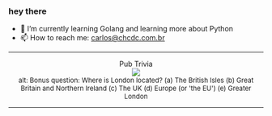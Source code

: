### hey there 

- :seedling: I’m currently learning Golang and learning more about Python
- :mailbox: How to reach me: carlos@chcdc.com.br


---


<!-- xkcd -->
<p align="center">Pub Trivia</br><img src=https://imgs.xkcd.com/comics/pub_trivia.png></br><font size =2>alt: Bonus question: Where is London located? (a) The British Isles (b) Great Britain and Northern Ireland (c) The UK (d) Europe (or 'the EU') (e) Greater London</br></font></p></table></p> 


<!-- xkcd -->
---
